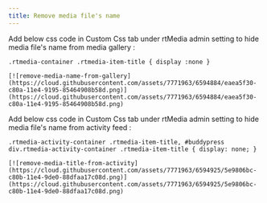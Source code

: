 ```yaml
---
title: Remove media file's name
---
```


Add below css code in Custom Css tab under rtMedia admin setting to hide media file's name from media gallery :

	.rtmedia-container .rtmedia-item-title { display :none }

	[![remove-media-name-from-gallery](https://cloud.githubusercontent.com/assets/7771963/6594884/eaea5f30-c80a-11e4-9195-85464908b58d.png)](https://cloud.githubusercontent.com/assets/7771963/6594884/eaea5f30-c80a-11e4-9195-85464908b58d.png)


Add below css code in Custom Css tab under rtMedia admin setting to hide media file's name from activity feed :

	.rtmedia-activity-container .rtmedia-item-title, #buddypress div.rtmedia-activity-container .rtmedia-item-title { display: none; }

	[![remove-media-title-from-activity](https://cloud.githubusercontent.com/assets/7771963/6594925/5e9806bc-c80b-11e4-9de0-88dfaa17c08d.png)](https://cloud.githubusercontent.com/assets/7771963/6594925/5e9806bc-c80b-11e4-9de0-88dfaa17c08d.png)

